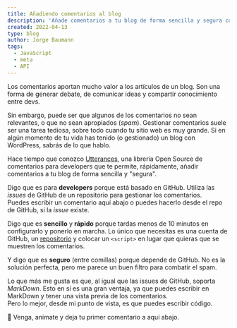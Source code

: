 ```yaml
---
title: Añadiendo comentarios al blog
description: 'Añade comentarios a tu blog de forma sencilla y segura con Utterances, el sistema de comentarios para developers basado en GitHub.'
created: 2022-04-13
type: blog
author: Jorge Baumann
tags:
  - JavaScript
  - meta
  - API
---
```


Los comentarios aportan mucho valor a los artículos de un blog. Son una forma de generar debate, de comunicar ideas y compartir conocimiento entre devs.

Sin embargo, puede ser que algunos de los comentarios no sean relevantes, o que no sean apropiados (_spam_). Gestionar comentarios suele ser una tarea tediosa, sobre todo cuando tu sitio web es muy grande. Si en algún momento de tu vida has tenido (o gestionado) un blog con WordPress, sabrás de lo que hablo.

Hace tiempo que conozco [Utterances](https://utteranc.es/), una librería Open Source de comentarios para developers que te permite, rápidamente, añadir comentarios a tu blog de forma sencilla y "segura".

Digo que es para **developers** porque está basado en GitHub. Utiliza las _issues_ de GitHub de un repositorio para gestionar los comentarios.  
Puedes escribir un comentario aquí abajo o puedes hacerlo desde el repo de GitHub, si la _issue_ existe.

Digo que es **sencillo** y **rápido** porque tardas menos de 10 minutos en configurarlo y ponerlo en marcha. Lo único que necesitas es una cuenta de GitHub, un [repositorio](https://github.com/baumannzone/baumannzonedev-comments) y colocar un `<script>` en lugar que quieras que se muestren los comentarios.

Y digo que es **seguro** (entre comillas) porque depende de GitHub. No es la solución perfecta, pero me parece un buen filtro para combatir el spam.

Lo que más me gusta es que, al igual que las issues de GitHub, soporta _MarkDown_.
Esto en sí es una gran ventaja, ya que puedes escribir en MarkDown y tener una vista previa de los comentarios.  
Pero lo mejor, desde mi punto de vista, es que puedes escribir código.

🎉 Venga, anímate y deja tu primer comentario a aquí abajo.
